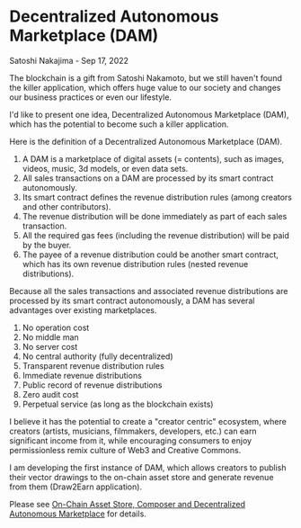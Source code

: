 # Decentralized Autonomous Marketplace (DAM)

Satoshi Nakajima - Sep 17, 2022

The blockchain is a gift from Satoshi Nakamoto, but we still haven't found the killer application, 
which offers huge value to our society and changes our business practices or even our lifestyle. 

I'd like to present one idea, Decentralized Autonomous Marketplace (DAM), 
which has the potential to become such a killer application. 

Here is the definition of a Decentralized Autonomous Marketplace (DAM).

1. A DAM is a marketplace of digital assets (= contents), such as images, videos, music, 3d models, or even data sets.
2. All sales transactions on a DAM are processed by its smart contract autonomously. 
3. Its smart contract defines the revenue distribution rules (among creators and other contributors).
4. The revenue distribution will be done immediately as part of each sales transaction.
5. All the required gas fees (including the revenue distribution) will be paid by the buyer. 
6. The payee of a revenue distribution could be another smart contract, which has its own revenue distribution rules (nested revenue distributions).

Because all the sales transactions and associated revenue distributions are processed by its smart contract autonomously, a DAM has several advantages over existing marketplaces. 

1. No operation cost
2. No middle man
3. No server cost
4. No central authority (fully decentralized)
5. Transparent revenue distribution rules
6. Immediate revenue distributions
7. Public record of revenue distributions
8. Zero audit cost
9. Perpetual service (as long as the blockchain exists)

I believe it has the potential to create a "creator centric" ecosystem, where creators (artists, musicians, filmmakers, developers, etc.) can earn significant income from it, while encouraging consumers to enjoy permissionless remix culture of Web3 and Creative Commons. 

I am developing the first instance of DAM, which allows creators to publish their vector drawings to the on-chain asset store and generate revenue from them (Draw2Earn application).

Please see [On-Chain Asset Store, Composer and Decentralized Autonomous Marketplace](https://hackmd.io/@snakajima/HJva6n-Jj) for details.  
